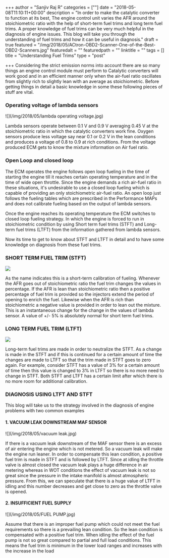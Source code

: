 +++
author = "Sanjiv Raj R"
categories = [""]
date = "2018-05-08T11:10:11+00:00"
description = "In order to make the catalytic converter to function at its best, The engine control unit varies the AFR around the stoichiometric ratio with the help of short-term fuel trims and long term fuel trims. A proper knowledge of fuel trims can be very much helpful in the diagnosis of engine issues. This blog will take you through the understanding of fuel trims and how it can be useful in diagnosis."
draft = true
featured = "/img/2018/05/ACtron-OBD2-Scanner-One-of-the-Best-OBD2-Scanners.jpg"
featuredalt = ""
featuredpath = ""
linktitle = ""
tags = []
title = "Understanding Fuel Trims"
type = "post"

+++
Considering the strict emission norms into account there are so many things an engine control module must perform to Catalytic converters will work good and in an efficient manner only when the air-fuel ratio oscillates from slightly rich to slightly lean with an average as stoichiometric. Before getting things in detail a basic knowledge in some these following pieces of stuff are vital.

### Operating voltage of lambda sensors

![](/img/2018/05/lambda operating voltage.jpg)

Lambda sensors operate between 0.1 V and 0.9 V averaging 0.45 V at the stoichiometric ratio in which the catalytic converters work fine. Oxygen sensors produce less voltage say near 0.1 or 0.2 V in the lean conditions and produces a voltage of 0.8 to 0.9 at rich conditions. From the voltage produced ECM gets to know the mixture information on Air fuel ratio.

### Open Loop and closed loop

The ECM operates the engine follows open loop fueling in the time of starting the engine till it reaches certain operating temperature and in the time of wide open throttle. Since the engine demands a rich air-fuel ratio in these situations, it's undesirable to use a closed loop fueling which is capable of providing an only stoichiometric air-fuel ratio. An open loop just follows the fueling tables which are prescribed in the Performance MAPs and does not calibrate fueling based on the output of lambda sensors.

Once the engine reaches its operating temperature the ECM switches to closed loop fueling strategy. In which the engine is forced to run in stoichiometric condition by using Short term fuel trims (STFT) and Long-term fuel trims (LTFT) from the information gathered from lambda sensors.

Now its time to get to know about STFT and LTFT in detail and to have some knowledge on diagnosis from these fuel trims.

### SHORT TERM FUEL TRIM (STFT)

![](/img/2018/05/stft.jpg)

As the name indicates this is a short-term calibration of fueling. Whenever the AFR goes out of stoichiometric ratio the fuel trim changes the values in percentage. If the AFR is lean than stoichiometric ratio then a positive percentage of fuel trim is provided so the injectors extend the period of opening to enrich the fuel. Likewise when the AFR is rich than stoichiometric a negative value is provided in order to lean out the mixture. This is an instantaneous change for the change in the values of lambda sensor. A value of  +/- 5% is absolutely normal for short term fuel trims.

### LONG TERM FUEL TRIM (LTFT)

![](/img/2018/05/LTFT.jpg)

Long-term fuel trims are made in order to neutralize the STFT. As a change is made in the STFT and if this is continued for a certain amount of time the changes are made to LTFT so that the trim made in STFT goes to zero again. For example, consider STFT has a value of 3% for a certain amount of time then this value is changed to 3% in LTFT so there is no more need to change in STFT. Both STFT and LTFT has a certain limit after which there is no more room for additional calibration.

### DIAGNOSIS USING LTFT AND STFT

This blog will take us to the strategy involved in the diagnosis of engine problems with two common examples

#### 1. VACUUM LEAK DOWNSTREAM MAF SENSOR

![](/img/2018/05/vacuum leak.jpg)

If there is a vacuum leak downstream of the MAF sensor there is an excess of air entering the engine which is not metered. So a vacuum leak will make the engine run leaner. In order to compensate this lean condition, a positive fuel trim is made in STFT and is followed by LTFT. Since at idling the throttle valve is almost closed the vacuum leak plays a huge difference in air metering whereas in WOT conditions the effect of vacuum leak is not so great since the pressure in the intake manifold is almost atmospheric pressure. From this, we can speculate that there is a huge value of LTFT in idling and this number decreases and get close to zero as the throttle valve is opened.

#### 2. INSUFFICIENT FUEL SUPPLY

![](/img/2018/05/FUEL PUMP.jpg)

Assume that there is an improper fuel pump which could not meet the fuel requirements so there is a prevailing lean condition. So the lean condition is compensated with a positive fuel trim. When idling the effect of the fuel pump is not so great compared to partial and full load conditions. This means the fuel trim is minimum in the lower load ranges and increases with the increase in the load